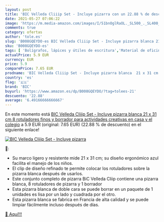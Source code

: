 ```yaml
---
layout: post
title: 'BIC Velleda Cliiip Set - Incluye pizarra con un 22.88 % de descuento'
date: 2021-05-27 07:06:22
image: 'https://m.media-amazon.com/images/I/51bnOglRaOL._SL500_._SL400_.jpg'
comments: true
category: ofertas
author: 'tole.es'
slug: 'B008GQEYDO-es BIC Velleda Cliiip Set - Incluye pizarra blanca 21 x 31 cm...'
sku: 'B008GQEYDO-es'
tags: [ 'Bolígrafos, lápices y útiles de escritura','Material de oficina','Material de presentación','Oficina y papelería','Pizarras blancas','Rotuladores para pizarra','Rotuladores y subrayadores','bic','rotuladores', ]
actualPrice: 5.9 EUR
currency: EUR
price: 5.9
comparePrice: 7.65 EUR
prodname: 'BIC Velleda Cliiip Set - Incluye pizarra blanca  21 x 31 cm   8 rotuladores finos y borrador para actividades creativas en casa y el colegio'
country: 'es'
flag: '🇪🇸'
brand: 'BIC'
buyurl: 'https://www.amazon.es/dp/B008GQEYDO/?tag=tolees-21'
descuento: '22.88'
average: '6.49166666666667'
---
```


En este momento está [BIC Velleda Cliiip Set - Incluye pizarra blanca  21 x 31 cm   8 rotuladores finos y borrador para actividades creativas en casa y el colegio](https://www.amazon.es/dp/B008GQEYDO/?tag=tolees-21) a 5.9 EUR (original: 7.65 EUR) (22.88 %  de descuento) en el siguiente enlace!

[![BIC Velleda Cliiip Set - Incluye pizarra](https://m.media-amazon.com/images/I/51bnOglRaOL._SL500_._SL400_.jpg)](https://www.amazon.es/dp/B008GQEYDO/?tag=tolees-21)

🔎:

- Su marco ligero y resistente mide 21 x 31 cm; su diseño ergonómico azul facilita el manejo de los niños.
- El clip de diseño refinado te permite colocar los rotuladores sobre la pizarra blanca después de usarlos.
- Este conjunto completo de pizarra BiC Velleda Cliip contiene una pizarra blanca, 8 rotuladores de pizarra y 1 borrador
- Esta pizarra blanca de doble cara se puede borrar en un paquete de 1 unidades es lisa por un lado y cuadrada por el otro.
- Esta pizarra blanca se fabrica en Francia de alta calidad y se puede limpiar fácilmente incluso después de días.

[🛒 Aquí!!!](https://www.amazon.es/dp/B008GQEYDO/?tag=tolees-21)
